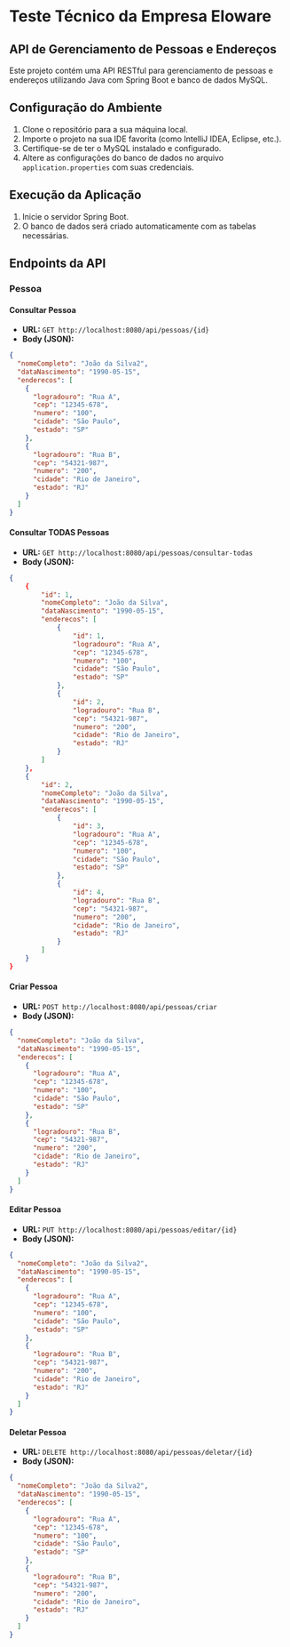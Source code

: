 # Teste Técnico da Empresa Eloware

## API de Gerenciamento de Pessoas e Endereços

Este projeto contém uma API RESTful para gerenciamento de pessoas e endereços utilizando Java com Spring Boot e banco de dados MySQL.

## Configuração do Ambiente

1. Clone o repositório para a sua máquina local.
2. Importe o projeto na sua IDE favorita (como IntelliJ IDEA, Eclipse, etc.).
3. Certifique-se de ter o MySQL instalado e configurado.
4. Altere as configurações do banco de dados no arquivo `application.properties` com suas credenciais.

## Execução da Aplicação

1. Inicie o servidor Spring Boot.
2. O banco de dados será criado automaticamente com as tabelas necessárias.

## Endpoints da API

### Pessoa

#### Consultar Pessoa
- **URL:** `GET http://localhost:8080/api/pessoas/{id}`
- **Body (JSON):**
```json
{
  "nomeCompleto": "João da Silva2",
  "dataNascimento": "1990-05-15",
  "enderecos": [
    {
      "logradouro": "Rua A",
      "cep": "12345-678",
      "numero": "100",
      "cidade": "São Paulo",
      "estado": "SP"
    },
    {
      "logradouro": "Rua B",
      "cep": "54321-987",
      "numero": "200",
      "cidade": "Rio de Janeiro",
      "estado": "RJ"
    }
  ]
}
```

#### Consultar TODAS Pessoas
- **URL:** `GET http://localhost:8080/api/pessoas/consultar-todas`
- **Body (JSON):**
```json
{
    {
        "id": 1,
        "nomeCompleto": "João da Silva",
        "dataNascimento": "1990-05-15",
        "enderecos": [
            {
                "id": 1,
                "logradouro": "Rua A",
                "cep": "12345-678",
                "numero": "100",
                "cidade": "São Paulo",
                "estado": "SP"
            },
            {
                "id": 2,
                "logradouro": "Rua B",
                "cep": "54321-987",
                "numero": "200",
                "cidade": "Rio de Janeiro",
                "estado": "RJ"
            }
        ]
    },
    {
        "id": 2,
        "nomeCompleto": "João da Silva",
        "dataNascimento": "1990-05-15",
        "enderecos": [
            {
                "id": 3,
                "logradouro": "Rua A",
                "cep": "12345-678",
                "numero": "100",
                "cidade": "São Paulo",
                "estado": "SP"
            },
            {
                "id": 4,
                "logradouro": "Rua B",
                "cep": "54321-987",
                "numero": "200",
                "cidade": "Rio de Janeiro",
                "estado": "RJ"
            }
        ]
    }
}
```

#### Criar Pessoa
- **URL:** `POST http://localhost:8080/api/pessoas/criar`
- **Body (JSON):**
```json
{
  "nomeCompleto": "João da Silva",
  "dataNascimento": "1990-05-15",
  "enderecos": [
    {
      "logradouro": "Rua A",
      "cep": "12345-678",
      "numero": "100",
      "cidade": "São Paulo",
      "estado": "SP"
    },
    {
      "logradouro": "Rua B",
      "cep": "54321-987",
      "numero": "200",
      "cidade": "Rio de Janeiro",
      "estado": "RJ"
    }
  ]
}
```

#### Editar Pessoa
- **URL:** `PUT http://localhost:8080/api/pessoas/editar/{id}`
- **Body (JSON):**
```json
{
  "nomeCompleto": "João da Silva2",
  "dataNascimento": "1990-05-15",
  "enderecos": [
    {
      "logradouro": "Rua A",
      "cep": "12345-678",
      "numero": "100",
      "cidade": "São Paulo",
      "estado": "SP"
    },
    {
      "logradouro": "Rua B",
      "cep": "54321-987",
      "numero": "200",
      "cidade": "Rio de Janeiro",
      "estado": "RJ"
    }
  ]
}
```

#### Deletar Pessoa
- **URL:** `DELETE http://localhost:8080/api/pessoas/deletar/{id}`
- **Body (JSON):**
```json
{
  "nomeCompleto": "João da Silva2",
  "dataNascimento": "1990-05-15",
  "enderecos": [
    {
      "logradouro": "Rua A",
      "cep": "12345-678",
      "numero": "100",
      "cidade": "São Paulo",
      "estado": "SP"
    },
    {
      "logradouro": "Rua B",
      "cep": "54321-987",
      "numero": "200",
      "cidade": "Rio de Janeiro",
      "estado": "RJ"
    }
  ]
}
```
